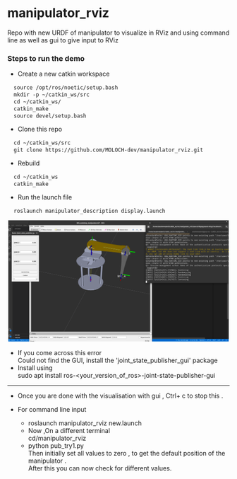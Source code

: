 # manipulator_rviz  
Repo with new URDF of manipulator to visualize in RViz and using command line as well as gui to give input to RViz  
### Steps to run the demo  

* Create a new catkin workspace

```
  source /opt/ros/noetic/setup.bash
  mkdir -p ~/catkin_ws/src
  cd ~/catkin_ws/
  catkin_make
  source devel/setup.bash
```

*  Clone this repo
```
  cd ~/catkin_ws/src
  git clone https://github.com/MOLOCH-dev/manipulator_rviz.git 
```
  
  
*  Rebuild
```
  cd ~/catkin_ws
  catkin_make
```
*  Run the launch file
```
  roslaunch manipulator_description display.launch 
```

<p align="center">
  <img src="./assets/launch1.png" width="500"/>
</p>


   *  If you come across this error  
Could not find the GUI, install the 'joint_state_publisher_gui' package  
   *  Install  using  
sudo apt install ros-<your_version_of_ros>-joint-state-publisher-gui 
----------------------------------------------------------------------  
  
*  Once you are done with the visualisation with gui , Ctrl+ c to stop this .  
  
  
*  For command line input    
    *  roslaunch manipulator_rviz new.launch    
    *  Now ,On a different terminal  
    cd/manipulator_rviz  
    *  python pub_try1.py  
Then initially set all values to zero , to get the default position of the manipulator .  
After this you can now check for different values.
